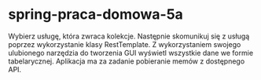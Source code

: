 # spring-praca-domowa-5a
Wybierz usługę, która zwraca kolekcje.
Następnie skomunikuj się z usługą poprzez wykorzystanie klasy RestTemplate.
Z wykorzystaniem swojego ulubionego narzędzia do tworzenia GUI wyświetl wszystkie dane we formie tabelarycznej.
Aplikacja ma za zadanie pobieranie memów z dostępnego API.
